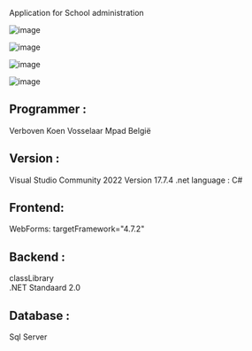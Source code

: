 Application for School administration

![image](https://github.com/user-attachments/assets/185f7fb7-18f1-4278-9fb5-e2a61430b205)

![image](https://github.com/user-attachments/assets/9f63a843-586b-4e49-882e-f774fd95e19c)

![image](https://github.com/user-attachments/assets/26d18f95-463a-4904-b8bb-766b05858494)

![image](https://github.com/user-attachments/assets/808a25ee-8355-4404-b9f7-06a23b7b13f6)


Programmer :
------------
Verboven Koen Vosselaar Mpad België


Version :
---------
Visual Studio Community 2022
Version 17.7.4
.net language : C#


Frontend:
---------
WebForms:
targetFramework="4.7.2"

Backend : 
----------
classLibrary  
.NET Standaard 2.0

Database :
-----------
Sql Server
